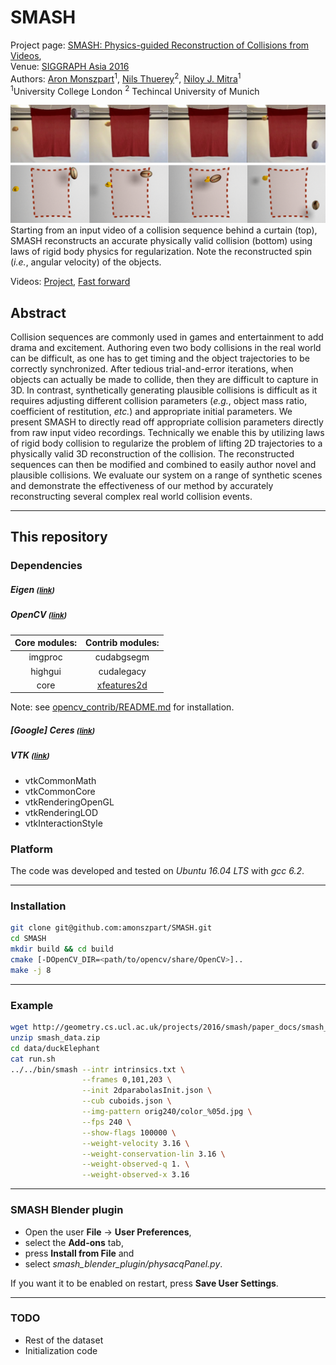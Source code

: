 # SMASH
Project page: [SMASH: Physics-guided Reconstruction of Collisions from Videos](http://geometry.cs.ucl.ac.uk/projects/2016/smash/), <br />
Venue: [SIGGRAPH Asia 2016](https://sa2016.siggraph.org) <br />
Authors: [Aron Monszpart](http://geometry.cs.ucl.ac.uk/amonszpart)<sup>1</sup>, [Nils Thuerey](http://ntoken.com)<sup>2</sup>, [Niloy J. Mitra](http://geometry.cs.ucl.ac.uk)<sup>1</sup><br />
<sup>1</sup>University College London <sup>2</sup> Techincal University of Munich

![Teaser](img/teaser.png)
Starting from an input video of a collision sequence behind a curtain (top), SMASH reconstructs an accurate physically valid collision (bottom) using laws of rigid body physics for regularization. Note the reconstructed spin (_i.e._, angular velocity) of the objects.

Videos: [Project](https://www.youtube.com/watch?v=rCZ-1yWJP2Q), [Fast forward](https://www.youtube.com/watch?v=rCZ-1yWJP2Q) <br />

## Abstract
Collision sequences are commonly used in games and entertainment to add drama and excitement. Authoring even two body collisions in the real world can be difficult, as one has to get timing and the object trajectories to be correctly synchronized. After tedious trial-and-error iterations, when objects can actually be made to collide, then they are difficult to capture in 3D. In contrast, synthetically generating plausible collisions is difficult as it requires adjusting different collision parameters (_e.g._, object mass ratio, coefficient of restitution, _etc._) and appropriate initial parameters. We present SMASH to directly read off appropriate collision parameters directly from raw input video recordings. Technically we enable this by utilizing laws of rigid body collision to regularize the problem of lifting 2D trajectories to a physically valid 3D reconstruction of the collision. The reconstructed sequences can then be modified and combined to easily author novel and plausible collisions. We evaluate our system on a range of synthetic scenes and demonstrate the effectiveness of our method by accurately reconstructing several complex real world collision events.


---

## This repository

### Dependencies
##### Eigen <small>([link](http://eigen.tuxfamily.org/index.php?title=Main_Page))</small>
##### OpenCV <small>([link](http://opencv.org/downloads.html))</small>
| Core modules: | Contrib modules: |
|:-------------:|:----------------:|
| imgproc       | cudabgsegm       |
| highgui       | cudalegacy       |
| core          | [xfeatures2d](https://github.com/opencv/opencv_contrib/tree/master/modules/xfeatures2d) |
Note: see [opencv_contrib/README.md](https://github.com/opencv/opencv_contrib/blob/master/README.md) for installation.

##### [Google] Ceres <small>([link](http://ceres-solver.org))</small>
##### VTK <small>([link](http://vtk.org))</small>
* vtkCommonMath 
* vtkCommonCore 
* vtkRenderingOpenGL 
* vtkRenderingLOD 
* vtkInteractionStyle


### Platform
The code was developed and tested on *Ubuntu 16.04 LTS* with *gcc 6.2*.

---

### Installation
```bash
git clone git@github.com:amonszpart/SMASH.git
cd SMASH
mkdir build && cd build
cmake [-DOpenCV_DIR=<path/to/opencv/share/OpenCV>]..
make -j 8

```

---
### Example
```bash
wget http://geometry.cs.ucl.ac.uk/projects/2016/smash/paper_docs/smash_data.zip
unzip smash_data.zip
cd data/duckElephant
cat run.sh
../../bin/smash --intr intrinsics.txt \
                --frames 0,101,203 \
                --init 2dparabolasInit.json \
                --cub cuboids.json \
                --img-pattern orig240/color_%05d.jpg \
                --fps 240 \
                --show-flags 100000 \
                --weight-velocity 3.16 \
                --weight-conservation-lin 3.16 \
                --weight-observed-q 1. \
                --weight-observed-x 3.16
```

---

### SMASH Blender plugin
* Open the user <b>File</b> -> <b>User Preferences</b>,
* select the <b>Add-ons</b> tab,
* press <b>Install from File</b> and 
* select *smash_blender_plugin/physacqPanel.py*.

If you want it to be enabled on restart, press <b>Save User Settings</b>.

---

### TODO
* Rest of the dataset
* Initialization code